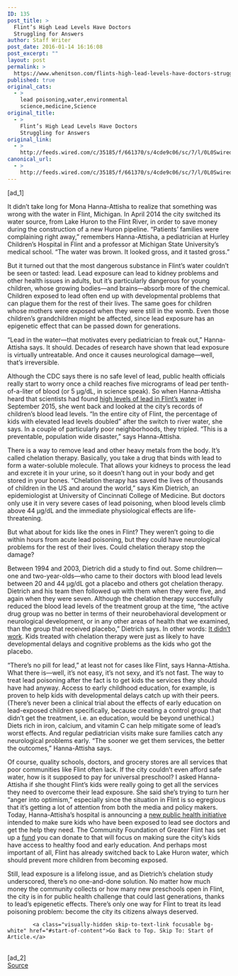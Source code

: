 ```yaml
---
ID: 135
post_title: >
  Flint’s High Lead Levels Have Doctors
  Struggling for Answers
author: Staff Writer
post_date: 2016-01-14 16:16:08
post_excerpt: ""
layout: post
permalink: >
  https://www.whenitson.com/flints-high-lead-levels-have-doctors-struggling-for-answers/
published: true
original_cats:
  - >
    lead poisoning,water,environmental
    science,medicine,Science
original_title:
  - >
    Flint’s High Lead Levels Have Doctors
    Struggling for Answers
original_link:
  - >
    http://feeds.wired.com/c/35185/f/661370/s/4cde9c06/sc/7/l/0L0Swired0N0C20A160C0A10Cflints0Ehigh0Elead0Elevels0Ehave0Edoctors0Estruggling0Efor0Eanswers0C/story01.htm
canonical_url:
  - >
    http://feeds.wired.com/c/35185/f/661370/s/4cde9c06/sc/7/l/0L0Swired0N0C20A160C0A10Cflints0Ehigh0Elead0Elevels0Ehave0Edoctors0Estruggling0Efor0Eanswers0C/story01.htm
---
```

 [ad_1]
<br><div id=""><p>It didn’t take long for Mona Hanna-Attisha to realize that something was wrong with the water in Flint, Michigan. In April 2014 the city switched its water source, from Lake Huron to the Flint River, in order to save money during the construction of a new Huron pipeline. “Patients’ families were complaining right away,” remembers Hanna-Attisha, a pediatrician at Hurley Children’s Hospital in Flint and a professor at Michigan State University’s medical school. “The water was brown. It looked gross, and it tasted gross.”</p>
<p>But it turned out that the most dangerous substance in Flint’s water couldn’t be seen or tasted: lead. Lead exposure can lead to kidney problems and other health issues in adults, but it’s particularly dangerous for young children, whose growing bodies—and brains—absorb more of the chemical. Children exposed to lead often end up with developmental problems that can plague them for the rest of their lives. The same goes for children whose mothers were exposed when they were still in the womb. Even those children’s grandchildren might be affected, since lead exposure has an epigenetic effect that can be passed down for generations.</p>
<p>“Lead in the water—that motivates every pediatrician to freak out,” Hanna-Attisha says. It should. Decades of research have shown that lead exposure is virtually untreatable. And once it causes neurological damage—well, that’s irreversible.</p>
<p>Although the CDC says there is no safe level of lead, public health officials really start to worry once a child reaches five micrograms of lead per tenth-of-a-liter of blood (or 5 µg/dL, in science speak). So when Hanna-Attisha heard that scientists had found <a href="http://www.nsf.gov/awardsearch/showAward?AWD_ID=1556258&amp;HistoricalAwards=false" target="_blank">high levels of lead in Flint’s water</a> in September 2015, she went back and looked at the city’s records of children’s blood lead levels. “In the entire city of Flint, the percentage of kids with elevated lead levels doubled” after the switch to river water, she says. In a couple of particularly poor neighborhoods, they tripled. “This is a preventable, population wide disaster,” says Hanna-Attisha.</p>
<p>There is a way to remove lead and other heavy metals from the body. It’s called chelation therapy. Basically, you take a drug that binds with lead to form a water-soluble molecule. That allows your kidneys to process the lead and excrete it in your urine, so it doesn’t hang out in your body and get stored in your bones. “Chelation therapy has saved the lives of thousands of children in the US and around the world,” says Kim Dietrich, an epidemiologist at University of Cincinnati College of Medicine. But doctors only use it in very severe cases of lead poisoning, when blood levels climb above 44 µg/dL and the immediate physiological effects are life-threatening.</p>
<p>But what about for kids like the ones in Flint? They weren’t going to die within hours from acute lead poisoning, but they could have neurological problems for the rest of their lives. Could chelation therapy stop the damage?</p>
<p>Between 1994 and 2003, Dietrich did a study to find out. Some children—one and two-year-olds—who came to their doctors with blood lead levels between 20 and 44 µg/dL got a placebo and others got chelation therapy. Dietrich and his team then followed up with them when they were five, and again when they were seven. Although the chelation therapy successfully reduced the blood lead levels of the treatment group at the time, “the active drug group was no better in terms of their neurobehavioral development or neurological development, or in any other areas of health that we examined, than the group that received placebo,” Dietrich says. In other words: <a href="http://www.ncbi.nlm.nih.gov/pubmed/15231903" target="_blank">It didn’t work</a>. Kids treated with chelation therapy were just as likely to have developmental delays and cognitive problems as the kids who got the placebo.</p>
<p>“There’s no pill for lead,” at least not for cases like Flint, says Hanna-Attisha. What there is—well, it’s not easy, it’s not sexy, and it’s not fast. The way to treat lead poisoning after the fact is to get kids the services they should have had anyway. Access to early childhood education, for example, is proven to help kids with developmental delays catch up with their peers. (There’s never been a clinical trial about the effects of early education on lead-exposed children specifically, because creating a control group that didn’t get the treatment, i.e. an education, would be beyond unethical.) Diets rich in iron, calcium, and vitamin C can help mitigate some of lead’s worst effects. And regular pediatrician visits make sure families catch any neurological problems early. “The sooner we get them services, the better the outcomes,” Hanna-Attisha says.</p>
<p>Of course, quality schools, doctors, and grocery stores are all services that poor communities like Flint often lack. If the city couldn’t even afford safe water, how is it supposed to pay for universal preschool? I asked Hanna-Attisha if she thought Flint’s kids were really going to get all the services they need to overcome their lead exposure. She said she’s trying to turn her “anger into optimism,” especially since the situation in Flint is so egregious that it’s getting a lot of attention from both the media and policy makers. Today, Hanna-Attisha’s hospital is announcing a <a href="http://flintwaterstudy.org/wp-content/uploads/2016/01/MSUHurleyAnnoucement.pdf" target="_blank">new public health initiative</a> intended to make sure kids who have been exposed to lead see doctors and get the help they need. The Community Foundation of Greater Flint has set up a <a href="https://www.cfgf.org/cfgf/GoodWork/FlintArea/WaterCrisis/tabid/855/Default.aspx" target="_blank">fund</a> you can donate to that will focus on making sure the city’s kids have access to healthy food and early education. And perhaps most important of all, Flint has already switched back to Lake Huron water, which should prevent more children from becoming exposed.</p>
<p>Still, lead exposure is a lifelong issue, and as Dietrich’s chelation study underscored, there’s no one-and-done solution. No matter how much money the community collects or how many new preschools open in Flint, the city is in for public health challenge that could last generations, thanks to lead’s epigenetic effects. There’s only one way for Flint to treat its lead poisoning problem: become the city its citizens always deserved.</p>

			<a class="visually-hidden skip-to-text-link focusable bg-white" href="#start-of-content">Go Back to Top. Skip To: Start of Article.</a>

			
</div>
<br>[ad_2]
<br><a href="http://feeds.wired.com/c/35185/f/661370/s/4cde9c06/sc/7/l/0L0Swired0N0C20A160C0A10Cflints0Ehigh0Elead0Elevels0Ehave0Edoctors0Estruggling0Efor0Eanswers0C/story01.htm">Source </a>